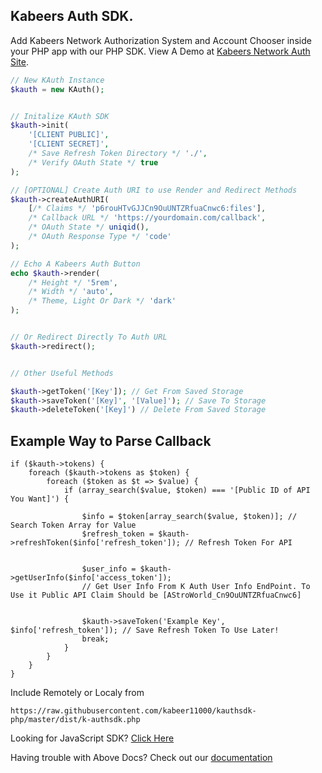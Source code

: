 ## Kabeers Auth SDK.

Add Kabeers Network Authorization System and Account Chooser inside your PHP app with our PHP SDK.
View A Demo at [Kabeers Network Auth Site](http://auth.kabeersnetwork.rf.gd/server/account/).



```php
// New KAuth Instance
$kauth = new KAuth();


// Initalize KAuth SDK
$kauth->init(
    '[CLIENT PUBLIC]',
    '[CLIENT SECRET]',
    /* Save Refresh Token Directory */ './', 
    /* Verify OAuth State */ true
);

// [OPTIONAL] Create Auth URI to use Render and Redirect Methods
$kauth->createAuthURI(
    [/* Claims */ 'p6rouHTvGJJCn9OuUNTZRfuaCnwc6:files'],
    /* Callback URL */ 'https://yourdomain.com/callback',
    /* OAuth State */ uniqid(),
    /* OAuth Response Type */ 'code'
);

// Echo A Kabeers Auth Button
echo $kauth->render( 
    /* Height */ '5rem', 
    /* Width */ 'auto', 
    /* Theme, Light Or Dark */ 'dark'
);


// Or Redirect Directly To Auth URL
$kauth->redirect();


// Other Useful Methods

$kauth->getToken('[Key']); // Get From Saved Storage
$kauth->saveToken('[Key]', '[Value]'); // Save To Storage
$kauth->deleteToken('[Key]') // Delete From Saved Storage

```

## Example Way to Parse Callback

```
if ($kauth->tokens) {
    foreach ($kauth->tokens as $token) {
        foreach ($token as $t => $value) {
            if (array_search($value, $token) === '[Public ID of API You Want]') {

                $info = $token[array_search($value, $token)]; // Search Token Array for Value
                $refresh_token = $kauth->refreshToken($info['refresh_token']); // Refresh Token For API
                
                
                $user_info = $kauth->getUserInfo($info['access_token']);
                // Get User Info From K Auth User Info EndPoint. To Use it Public API Claim Should be [AStroWorld_Cn9OuUNTZRfuaCnwc6]
                
                
                $kauth->saveToken('Example Key', $info['refresh_token']); // Save Refresh Token To Use Later!
                break;
            }
        }
    }
}

````

Include Remotely or Localy from

```
https://raw.githubusercontent.com/kabeer11000/kauthsdk-php/master/dist/k-authsdk.php
```

Looking for JavaScript SDK? [Click Here](https://kabeer11000.github.io/kauthsdk-js/)

Having trouble with Above Docs? Check out our [documentation](http://kabeersnetwork.dx.am/apis#item-14-4)
